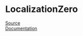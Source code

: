 # LocalizationZero

[Source](https://github.com/Keflon/FunctionZero)  
[Documentation](https://functionzero.gitbook.io)    
